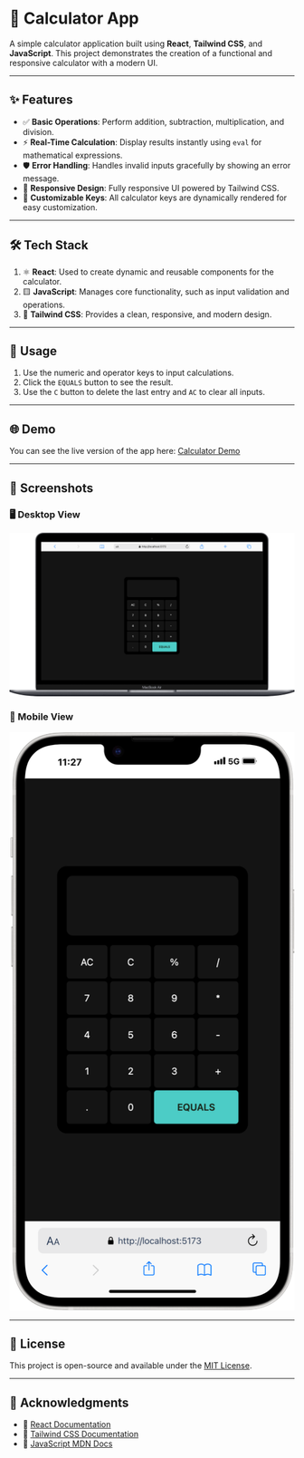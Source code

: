 # 🧮 Calculator App

A simple calculator application built using **React**, **Tailwind CSS**, and **JavaScript**. This project demonstrates the creation of a functional and responsive calculator with a modern UI.

---

## ✨ Features

- ✅ **Basic Operations**: Perform addition, subtraction, multiplication, and division.
- ⚡ **Real-Time Calculation**: Display results instantly using `eval` for mathematical expressions.
- 🛡️ **Error Handling**: Handles invalid inputs gracefully by showing an error message.
- 📱 **Responsive Design**: Fully responsive UI powered by Tailwind CSS.
- 🔧 **Customizable Keys**: All calculator keys are dynamically rendered for easy customization.

---

## 🛠️ Tech Stack

1. ⚛️ **React**: Used to create dynamic and reusable components for the calculator.
2. 🟨 **JavaScript**: Manages core functionality, such as input validation and operations.
3. 🎨 **Tailwind CSS**: Provides a clean, responsive, and modern design.

---

## 🚀 Usage

1. Use the numeric and operator keys to input calculations.
2. Click the `EQUALS` button to see the result.
3. Use the `C` button to delete the last entry and `AC` to clear all inputs.

---

## 🌐 Demo

You can see the live version of the app here: [Calculator Demo](https://your-demo-link.com)

---

## 📸 Screenshots

### 🖥️ Desktop View
![Calculator Desktop View](./src/assets/Macbook-Air.png)

### 📱 Mobile View
![Calculator Mobile View](./src/assets/iPhone-14-Plus.png)

---

## 📜 License

This project is open-source and available under the [MIT License](LICENSE).

---

## 🙌 Acknowledgments

- 📘 [React Documentation](https://reactjs.org/docs/getting-started.html)
- 🎨 [Tailwind CSS Documentation](https://tailwindcss.com/docs)
- 📖 [JavaScript MDN Docs](https://developer.mozilla.org/en-US/docs/Web/JavaScript)
